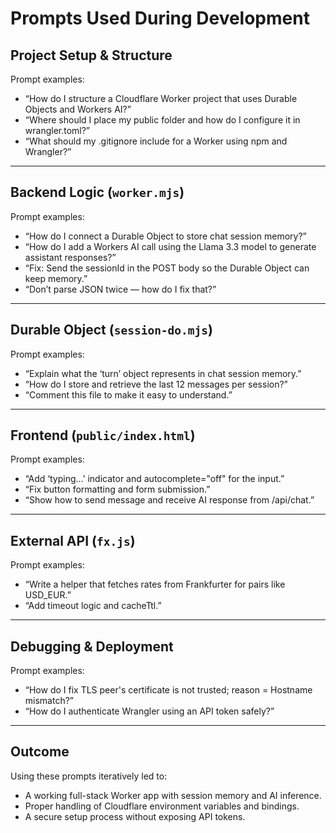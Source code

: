# Prompts Used During Development

## Project Setup & Structure

Prompt examples:
- “How do I structure a Cloudflare Worker project that uses Durable Objects and Workers AI?”
- “Where should I place my public folder and how do I configure it in wrangler.toml?”
- “What should my .gitignore include for a Worker using npm and Wrangler?”

---

## Backend Logic (`worker.mjs`)

Prompt examples:
- “How do I connect a Durable Object to store chat session memory?”
- “How do I add a Workers AI call using the Llama 3.3 model to generate assistant responses?”
- “Fix: Send the sessionId in the POST body so the Durable Object can keep memory.”
- “Don’t parse JSON twice — how do I fix that?”

---

## Durable Object (`session-do.mjs`)

Prompt examples:
- “Explain what the ‘turn’ object represents in chat session memory.”
- “How do I store and retrieve the last 12 messages per session?”
- “Comment this file to make it easy to understand.”

---

## Frontend (`public/index.html`)

Prompt examples:
- “Add ‘typing…’ indicator and autocomplete="off" for the input.”
- “Fix button formatting and form submission.”
- “Show how to send message and receive AI response from /api/chat.”

---

## External API (`fx.js`)

Prompt examples:
- “Write a helper that fetches rates from Frankfurter for pairs like USD_EUR.”
- “Add timeout logic and cacheTtl.”
---

## Debugging & Deployment

Prompt examples:
- “How do I fix TLS peer's certificate is not trusted; reason = Hostname mismatch?”
- “How do I authenticate Wrangler using an API token safely?”
---


## Outcome

Using these prompts iteratively led to:
- A working full-stack Worker app with session memory and AI inference.
- Proper handling of Cloudflare environment variables and bindings.
- A secure setup process without exposing API tokens.
